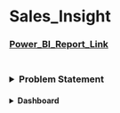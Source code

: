 # Sales_Insight
### [Power_BI_Report_Link](https://app.powerbi.com/reportEmbed?reportId=3d9572e1-9cc5-49d9-aac4-7322e2b04f93&groupId=797d8d77-60fc-40e0-b87e-b831b48a2c22&autoAuth=true&ctid=76a2ae5a-9f00-4f6b-95ed-5d33d77c4d61&config=eyJjbHVzdGVyVXJsIjoiaHR0cHM6Ly93YWJpLW5vcnRoLWV1cm9wZS1jLXByaW1hcnktcmVkaXJlY3QuYW5hbHlzaXMud2luZG93cy5uZXQvIn0%3D)

<h3>
  <br>
<details>
<summary>
  Problem Statement
</summary>
 <h6>
  AtliQ hardware is company which supply hardware to many clients. Company is facing issue with declining in sales so want to track the sales and insight.
  We need to create a power bi dashboard to provide sales insight
</h6
   </br>
</h3>

   
<h4>
<details>
<summary>
  Dashboard
</summary>
 <h6>
<ul>We import data from MYSql Database</ul>
  
   
  ![image](https://user-images.githubusercontent.com/70321164/148066695-02d82213-d092-4e10-870e-5658ddd9b615.png)
  ![image](https://user-images.githubusercontent.com/70321164/148066637-05809538-a858-4738-a7b9-1bbaa3cb02eb.png)
   
</h6
</h4>
